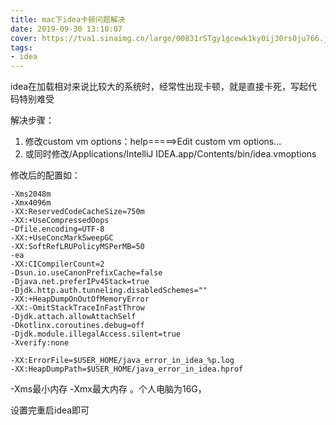 ```yaml
---
title: mac下idea卡顿问题解决
date: 2019-09-30 13:10:07
cover: https://tva1.sinaimg.cn/large/00831rSTgy1gcewk1ky0ij30rs0ju766.jpg
tags:
- idea
---
```


idea在加载相对来说比较大的系统时，经常性出现卡顿，就是直接卡死，写起代码特别难受



解决步骤：

1. 修改custom vm options：help=====>Edit custom vm options...
2. 或同时修改/Applications/IntelliJ IDEA.app/Contents/bin/idea.vmoptions

修改后的配置如：

```
-Xms2048m
-Xmx4096m
-XX:ReservedCodeCacheSize=750m
-XX:+UseCompressedOops
-Dfile.encoding=UTF-8
-XX:+UseConcMarkSweepGC
-XX:SoftRefLRUPolicyMSPerMB=50
-ea
-XX:CICompilerCount=2
-Dsun.io.useCanonPrefixCache=false
-Djava.net.preferIPv4Stack=true
-Djdk.http.auth.tunneling.disabledSchemes=""
-XX:+HeapDumpOnOutOfMemoryError
-XX:-OmitStackTraceInFastThrow
-Djdk.attach.allowAttachSelf
-Dkotlinx.coroutines.debug=off
-Djdk.module.illegalAccess.silent=true
-Xverify:none

-XX:ErrorFile=$USER_HOME/java_error_in_idea_%p.log
-XX:HeapDumpPath=$USER_HOME/java_error_in_idea.hprof
```

-Xms最小内存  -Xmx最大内存 。个人电脑为16G，

设置完重启idea即可
